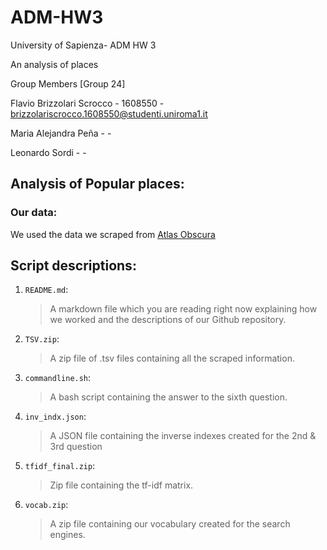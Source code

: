 # ADM-HW3


University of Sapienza- ADM HW 3 

An analysis of places 

Group Members [Group 24]


Flavio Brizzolari Scrocco - 1608550 - brizzolariscrocco.1608550@studenti.uniroma1.it

Maria Alejandra Peña -   -

Leonardo Sordi -   -


## Analysis of Popular places:


### Our data:


We used the data we scraped from [Atlas Obscura](https://www.atlasobscura.com/places?sort=likes_count)


## Script descriptions:


1. `README.md`:
   
   > A markdown file which you are reading right now explaining how we worked and the descriptions of our Github repository.

2. `TSV.zip`:
   
   >A zip file of .tsv files containing all the scraped information.

3. `commandline.sh`:
   
   >A bash script containing the answer to the sixth question.
   
4. `inv_indx.json`:
   
   >A JSON file containing the inverse indexes created for the 2nd & 3rd question

3. `tfidf_final.zip`:
   
   > Zip file containing the tf-idf matrix.
    
4. `vocab.zip`:
    
    >A zip file containing our vocabulary created for the search engines.
